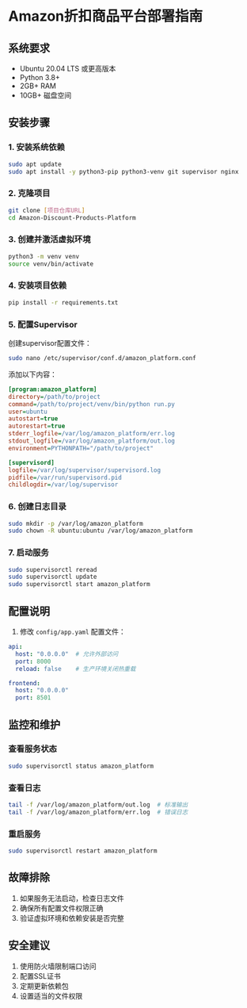 # Amazon折扣商品平台部署指南

## 系统要求

- Ubuntu 20.04 LTS 或更高版本
- Python 3.8+
- 2GB+ RAM
- 10GB+ 磁盘空间

## 安装步骤

### 1. 安装系统依赖

```bash
sudo apt update
sudo apt install -y python3-pip python3-venv git supervisor nginx
```

### 2. 克隆项目

```bash
git clone [项目仓库URL]
cd Amazon-Discount-Products-Platform
```

### 3. 创建并激活虚拟环境

```bash
python3 -m venv venv
source venv/bin/activate
```

### 4. 安装项目依赖

```bash
pip install -r requirements.txt
```

### 5. 配置Supervisor

创建supervisor配置文件：

```bash
sudo nano /etc/supervisor/conf.d/amazon_platform.conf
```

添加以下内容：

```ini
[program:amazon_platform]
directory=/path/to/project
command=/path/to/project/venv/bin/python run.py
user=ubuntu
autostart=true
autorestart=true
stderr_logfile=/var/log/amazon_platform/err.log
stdout_logfile=/var/log/amazon_platform/out.log
environment=PYTHONPATH="/path/to/project"

[supervisord]
logfile=/var/log/supervisor/supervisord.log
pidfile=/var/run/supervisord.pid
childlogdir=/var/log/supervisor
```

### 6. 创建日志目录

```bash
sudo mkdir -p /var/log/amazon_platform
sudo chown -R ubuntu:ubuntu /var/log/amazon_platform
```

### 7. 启动服务

```bash
sudo supervisorctl reread
sudo supervisorctl update
sudo supervisorctl start amazon_platform
```

## 配置说明

1. 修改 `config/app.yaml` 配置文件：

```yaml
api:
  host: "0.0.0.0"  # 允许外部访问
  port: 8000
  reload: false    # 生产环境关闭热重载

frontend:
  host: "0.0.0.0"
  port: 8501
```

## 监控和维护

### 查看服务状态

```bash
sudo supervisorctl status amazon_platform
```

### 查看日志

```bash
tail -f /var/log/amazon_platform/out.log  # 标准输出
tail -f /var/log/amazon_platform/err.log  # 错误日志
```

### 重启服务

```bash
sudo supervisorctl restart amazon_platform
```

## 故障排除

1. 如果服务无法启动，检查日志文件
2. 确保所有配置文件权限正确
3. 验证虚拟环境和依赖安装是否完整

## 安全建议

1. 使用防火墙限制端口访问
2. 配置SSL证书
3. 定期更新依赖包
4. 设置适当的文件权限 